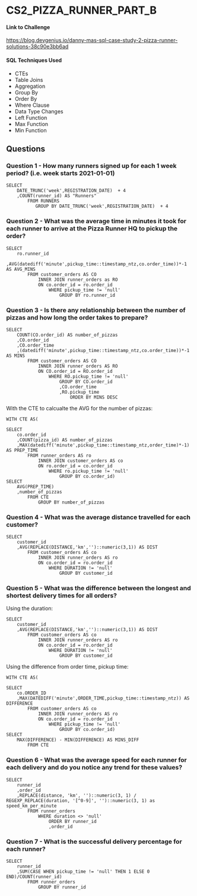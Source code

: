 # CS2_PIZZA_RUNNER_PART_B

#### Link to Challenge

https://blog.devgenius.io/danny-mas-sql-case-study-2-pizza-runner-solutions-38c90e3bb6ad

#### SQL Techniques Used

- CTEs
- Table Joins
- Aggregation
- Group By
- Order By
- Where Clause
- Data Type Changes
- Left Function
- Max Function
- Min Function

## Questions

### Question 1 - How many runners signed up for each 1 week period? (i.e. week starts 2021-01-01)

```
SELECT
    DATE_TRUNC('week',REGISTRATION_DATE)  + 4
    ,COUNT(runner_id) AS "Runners" 
        FROM RUNNERS
           GROUP BY DATE_TRUNC('week',REGISTRATION_DATE)  + 4

```

### Question 2 - What was the average time in minutes it took for each runner to arrive at the Pizza Runner HQ to pickup the order?

```
SELECT 
    ro.runner_id
    ,AVG(datediff('minute',pickup_time::timestamp_ntz,co.order_time))*-1 AS AVG_MINS
        FROM customer_orders AS CO 
            INNER JOIN runner_orders as RO
            ON co.order_id = ro.order_id
                WHERE pickup_time != 'null'
                    GROUP BY ro.runner_id

```

### Question 3 - Is there any relationship between the number of pizzas and how long the order takes to prepare?

```
SELECT 
    COUNT(CO.order_id) AS number_of_pizzas
    ,CO.order_id
    ,CO.order_time
    ,(datediff('minute',pickup_time::timestamp_ntz,co.order_time))*-1 AS MINS
        FROM customer_orders AS CO
            INNER JOIN runner_orders AS RO
            ON CO.order_id = RO.order_id
                WHERE RO.pickup_time != 'null'
                    GROUP BY CO.order_id
                    ,CO.order_time
                    ,RO.pickup_time
                        ORDER BY MINS DESC

```

With the CTE to calcualte the AVG for the number of pizzas:

```
WITH CTE AS(
 
SELECT 
    co.order_id 
    ,COUNT(pizza_id) AS number_of_pizzas
    ,MAX(datediff('minute',pickup_time::timestamp_ntz,order_time)*-1) AS PREP_TIME
        FROM runner_orders AS ro
            INNER JOIN customer_orders AS co
            ON ro.order_id = co.order_id
                WHERE ro.pickup_time != 'null'
                    GROUP BY co.order_id)
SELECT 
    AVG(PREP_TIME)
    ,number_of_pizzas
        FROM CTE
            GROUP BY number_of_pizzas

```

### Question 4 - What was the average distance travelled for each customer?

```
SELECT 
    customer_id
    ,AVG(REPLACE(DISTANCE,'km','')::numeric(3,1)) AS DIST
        FROM customer_orders AS co
            INNER JOIN runner_orders AS ro
            ON co.order_id = ro.order_id
                WHERE DURATION != 'null'
                    GROUP BY customer_id

```

### Question 5 - What was the difference between the longest and shortest delivery times for all orders?

Using the duration: 

```
SELECT 
    customer_id
    ,AVG(REPLACE(DISTANCE,'km','')::numeric(3,1)) AS DIST
        FROM customer_orders AS co
            INNER JOIN runner_orders AS ro
            ON co.order_id = ro.order_id
                WHERE DURATION != 'null'
                    GROUP BY customer_id

```

Using the difference from order time, pickup time:

```
WITH CTE AS(
 
SELECT 
    co.ORDER_ID 
    ,MAX(DATEDIFF('minute',ORDER_TIME,pickup_time::timestamp_ntz)) AS DIFFERENCE
        FROM customer_orders AS co
            INNER JOIN runner_orders AS ro
            ON co.order_id = ro.order_id
                WHERE pickup_time != 'null'
                    GROUP BY co.order_id)
SELECT 
    MAX(DIFFERENCE) - MIN(DIFFERENCE) AS MINS_DIFF
        FROM CTE

```

### Question 6 - What was the average speed for each runner for each delivery and do you notice any trend for these values?

```
SELECT 
    runner_id
    ,order_id
    ,REPLACE(distance, 'km', '')::numeric(3, 1) / REGEXP_REPLACE(duration, '[^0-9]', '')::numeric(3, 1) as speed_km_per_minute 
        FROM runner_orders 
            WHERE duration <> 'null' 
                ORDER BY runner_id
                ,order_id 

```

### Question 7 - What is the successful delivery percentage for each runner?

```
SELECT 
    runner_id
    ,SUM(CASE WHEN pickup_time != 'null' THEN 1 ELSE 0 END)/COUNT(runner_id)
        FROM runner_orders
            GROUP BY runner_id

```
















